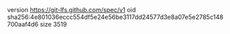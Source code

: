 version https://git-lfs.github.com/spec/v1
oid sha256:4e801036eccc554df5e24e56be3117dd24577d3e8a07e5e2785c148700aaf4d6
size 3519
